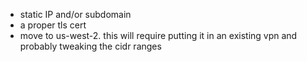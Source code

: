 
* static IP and/or subdomain
* a proper tls cert
* move to us-west-2. this will require putting it in an existing vpn and probably tweaking the cidr ranges
